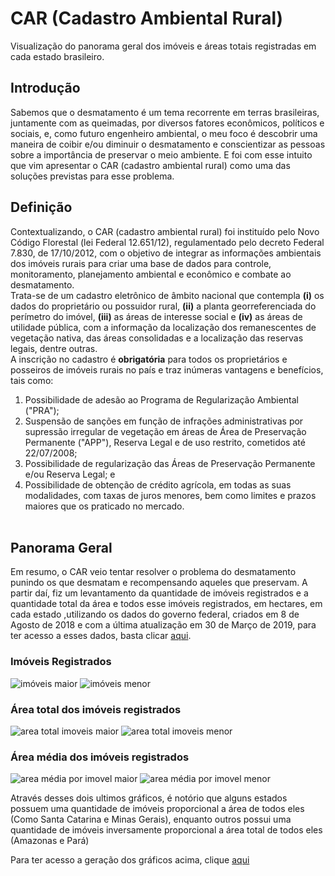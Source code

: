 # CAR (Cadastro Ambiental Rural)
Visualização do panorama geral dos imóveis e áreas totais registradas em cada estado brasileiro.

## Introdução
Sabemos que o desmatamento é um tema recorrente em terras brasileiras, juntamente com as queimadas, por diversos fatores econômicos, políticos e sociais, e, como futuro engenheiro ambiental, o meu foco é descobrir uma maneira de coibir e/ou diminuir o desmatamento e conscientizar as pessoas sobre a importância de preservar o meio ambiente. E foi com esse intuito que vim apresentar o CAR (cadastro ambiental rural) como uma das soluções previstas para esse problema.

## Definição
Contextualizando, o CAR (cadastro ambiental rural) foi instituído pelo Novo Código Florestal (lei Federal 12.651/12), regulamentado pelo decreto Federal 7.830, de 17/10/2012, com o objetivo de integrar as informações ambientais dos imóveis rurais para criar uma base de dados para controle, monitoramento, planejamento ambiental e econômico e combate ao desmatamento.<br/>
Trata-se de um cadastro eletrônico de âmbito nacional que contempla **(i)** os dados do proprietário ou possuidor rural, **(ii)** a planta georreferenciada do perímetro do imóvel, **(iii)** as áreas de interesse social e **(iv)** as áreas de utilidade pública, com a informação da localização dos remanescentes de vegetação nativa, das áreas consolidadas e a localização das reservas legais, dentre outras.<br/>
A inscrição no cadastro é **obrigatória** para todos os proprietários e posseiros de imóveis rurais no país e traz inúmeras vantagens e benefícios, tais como:<br/>
1. Possibilidade de adesão ao Programa de Regularização Ambiental ("PRA");<br/>
2. Suspensão de sanções em função de infrações administrativas por supressão irregular de vegetação em áreas de Área de Preservação Permanente ("APP"), Reserva Legal e de uso restrito, cometidos até 22/07/2008;<br/>
3. Possibilidade de regularização das Áreas de Preservação Permanente e/ou Reserva Legal; e<br/>
4. Possibilidade de obtenção de crédito agrícola, em todas as suas modalidades, com taxas de juros menores, bem como limites e prazos maiores que os praticado no mercado.<br/><br/>

## Panorama Geral
Em resumo, o CAR veio tentar resolver o problema do desmatamento punindo os que desmatam e recompensando aqueles que preservam. A partir daí, fiz um levantamento da quantidade de imóveis registrados e a quantidade total da área e todos esse imóveis registrados, em hectares, em cada estado ,utilizando os dados do governo federal, criados em 8 de Agosto de 2018 e com a última atualização em 30 de Março de 2019, para ter acesso a esses dados, basta clicar [aqui](http://dados.gov.br/dataset/cadastro-ambiental-rural).

### Imóveis Registrados

![imóveis maior](https://user-images.githubusercontent.com/48027825/94879535-d6989100-0436-11eb-9f97-b5272e8efe16.png)
![imóveis menor](https://user-images.githubusercontent.com/48027825/94879537-d7312780-0436-11eb-8714-e483346a66a0.png)

### Área total dos imóveis registrados

![area total imoveis maior](https://user-images.githubusercontent.com/48027825/94879560-ef08ab80-0436-11eb-9781-c6aac6ca0398.png)
![area total imoveis menor](https://user-images.githubusercontent.com/48027825/94879562-efa14200-0436-11eb-917a-d625dee9cce4.png)

### Área média dos imóveis registrados

![area média por imovel maior](https://user-images.githubusercontent.com/48027825/94879583-0051b800-0437-11eb-90ba-f04e7da1f7a2.png)
![area média por imovel menor](https://user-images.githubusercontent.com/48027825/94879585-00ea4e80-0437-11eb-98c0-be86159c828f.png)

Através desses dois ultimos gráficos, é notório que alguns estados possuem uma quantidade de imóveis proporcional a área de todos eles (Como Santa Catarina e Minas Gerais), enquanto outros possui uma quantidade de imóveis inversamente proporcional a área total de todos eles (Amazonas e Pará)

Para ter acesso a geração dos gráficos acima, clique [aqui](https://github.com/fernandessfae/CAR-Cadastro-Ambiental-Rural-/blob/master/panorama%20geral.py)
